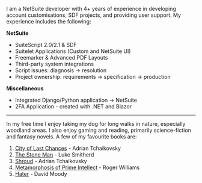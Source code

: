 <!-- BEGIN ARISE ------------------------------
Title:: "home"

Author:: "Josh Simpson"
Description:: "NetSuite Developer, 4+ Years Experience."
Language:: "en"
Thumbnail:: "arise-icon.png"
Published Date:: "2025-10-06"
Modified Date:: "2025-10-06"

content_header:: "false"
rss_hide:: "true"
---- END ARISE \\ DO NOT MODIFY THIS LINE ---->

I am a NetSuite developer with 4+ years of experience in developing account customisations, SDF projects, and providing user support. My experience includes the following:

**NetSuite**

 - SuiteScript 2.0/2.1 & SDF
 - Suitelet Applications (Custom and NetSuite UI)
 - Freemarker & Advanced PDF Layouts
 - Third-party system integrations
 - Script issues: diagnosis &rarr; resolution
 - Project ownership: requirements &rarr; specification &rarr; production

**Miscellaneous**

 - Integrated Django/Python application &rarr; NetSuite
 - 2FA Application - created with .NET and Blazor

_____

In my free time I enjoy taking my dog for long walks in nature, especially woodland areas. I also enjoy gaming and reading, primarily science-fiction and fantasy novels. A few of my favourite books are:

1. [City of Last Chances](https://www.goodreads.com/series/377488-the-tyrant-philosophers) - Adrian Tchaikovsky
2. [The Stone Man](https://www.goodreads.com/series/314364-the-stone-man) - Luke Smitherd
3. [Shroud](https://www.goodreads.com/book/show/210384823-shroud) - Adrian Tchaikovsky
4. [Metamorphosis of Prime Intellect](https://www.goodreads.com/book/show/26247314-the-metamorphosis-of-prime-intellect) - Roger Williams
5. [Hater](https://www.goodreads.com/series/41782-hater) - David Moody
